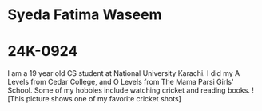# Syeda Fatima Waseem 
# 24K-0924
I am a 19 year old CS student at National University Karachi. I did my A Levels from Cedar College, and O Levels from The Mama Parsi Girls' School. Some of my hobbies include watching cricket and reading books. 
![This picture shows one of my favorite cricket shots]
